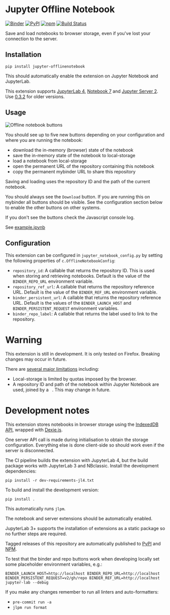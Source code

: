 # Jupyter Offline Notebook

[![Binder](https://mybinder.org/badge_logo.svg)](https://mybinder.org/v2/gh/manics/jupyter-offlinenotebook/main?urlpath=lab%2Ftree%2Fexample.ipynb)
[![PyPI](https://img.shields.io/pypi/v/jupyter-offlinenotebook.svg)](https://pypi.python.org/pypi/jupyter-offlinenotebook)
[![npm](https://img.shields.io/npm/v/jupyter-offlinenotebook)](https://www.npmjs.com/package/jupyter-offlinenotebook)
[![Build Status](https://github.com/manics/jupyter-offlinenotebook/workflows/Build/badge.svg)](https://github.com/manics/jupyter-offlinenotebook/actions)

Save and load notebooks to browser storage, even if you've lost your connection to the server.

## Installation

    pip install jupyter-offlinenotebook

This should automatically enable the extension on Jupyter Notebook and JupyterLab.

This extension supports [JupyterLab 4](https://jupyterlab.readthedocs.io/), [Notebook 7](https://jupyter-notebook.readthedocs.io/) and [Jupyter Server 2](https://jupyter-server.readthedocs.io/).
Use [0.3.2](https://github.com/manics/jupyter-offlinenotebook/tree/v0.3.2) for older versions.

## Usage

![Offline notebook buttons](./offline-notebook-buttons.png)

You should see up to five new buttons depending on your configuration and where you are running the notebook:

- download the in-memory (browser) state of the notebook
- save the in-memory state of the notebook to local-storage
- load a notebook from local-storage
- open the permanent URL of the repository containing this notebook
- copy the permanent mybinder URL to share this repository

Saving and loading uses the repository ID and the path of the current notebook.

You should always see the `Download` button.
If you are running this on mybinder all buttons should be visible.
See the configuration section below to enable the other buttons on other systems.

If you don't see the buttons check the Javascript console log.

See [example.ipynb](./example.ipynb)

## Configuration

This extension can be configured in `jupyter_notebook_config.py` by setting the following properties of `c.OfflineNotebookConfig`:

- `repository_id`:
  A callable that returns the repository ID.
  This is used when storing and retrieving notebooks.
  Default is the value of the `BINDER_REPO_URL` environment variable.
- `repository_ref_url`:
  A callable that returns the repository reference URL.
  Default is the value of the `BINDER_REF_URL` environment variable.
- `binder_persistent_url`:
  A callable that returns the repository reference URL.
  Default is the values of the `BINDER_LAUNCH_HOST` and
  `BINDER_PERSISTENT_REQUEST` environment variables.
- `binder_repo_label`:
  A callable that returns the label used to link to the repository.

# Warning

This extension is still in development.
It is only tested on Firefox.
Breaking changes may occur in future.

There are [several major limitations](https://github.com/manics/jupyter-offlinenotebook/issues) including:

- Local-storage is limited by quotas imposed by the browser.
- A repository ID and path of the notebook within Jupyter Notebook are used, joined by a ` `.
  This may change in future.

# Development notes

This extension stores notebooks in browser storage using the [IndexedDB API](https://developer.mozilla.org/en-US/docs/Web/API/IndexedDB_API), wrapped with [Dexie.js](https://dexie.org/).

One server API call is made during initialisation to obtain the storage configuration.
Everything else is done client-side so should work even if the server is disconnected.

The CI pipeline builds the extension with JupyterLab 4, but the build package works with JupyterLab 3 and NBclassic.
Install the development dependencies:

    pip install -r dev-requirements-jl4.txt

To build and install the development version:

    pip install .

This automatically runs `jlpm`.

The notebook and server extensions should be automatically enabled.

JupyterLab 3+ supports the installation of extensions as a static package so no further steps are required.

Tagged releases of this repository are automatically published to [PyPI](https://pypi.python.org/pypi/jupyter-offlinenotebook) and [NPM](https://www.npmjs.com/package/jupyter-offlinenotebook).

To test that the binder and repo buttons work when developing locally set some placeholder environment variables, e.g.:

```
BINDER_LAUNCH_HOST=http://localhost BINDER_REPO_URL=http://localhost BINDER_PERSISTENT_REQUEST=v2/gh/repo BINDER_REF_URL=http://localhost jupyter-lab --debug
```

If you make any changes remember to run all linters and auto-formatters:

- `pre-commit run -a`
- `jlpm run format`
